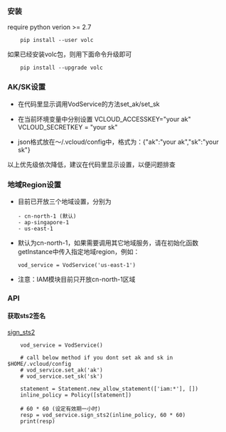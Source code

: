 
### 安装
require python verion >= 2.7

```
    pip install --user volc
```

如果已经安装volc包，则用下面命令升级即可
```
    pip install --upgrade volc
```


### AK/SK设置
- 在代码里显示调用VodService的方法set_ak/set_sk

- 在当前环境变量中分别设置 VCLOUD_ACCESSKEY="your ak"  VCLOUD_SECRETKEY = "your sk"

- json格式放在～/.vcloud/config中，格式为：{"ak":"your ak","sk":"your sk"}

以上优先级依次降低，建议在代码里显示设置，以便问题排查

### 地域Region设置
- 目前已开放三个地域设置，分别为
  ```
  - cn-north-1 (默认)
  - ap-singapore-1
  - us-east-1
  ```
- 默认为cn-north-1，如果需要调用其它地域服务，请在初始化函数getInstance中传入指定地域region，例如：
  ```
  vod_service = VodService('us-east-1')
  ```
- 注意：IAM模块目前只开放cn-north-1区域

### API

#### 获取sts2签名

[sign_sts2]()
```
    vod_service = VodService()

    # call below method if you dont set ak and sk in $HOME/.vcloud/config
    # vod_service.set_ak('ak')
    # vod_service.set_sk('sk')

    statement = Statement.new_allow_statement(['iam:*'], [])
    inline_policy = Policy([statement])
    
    # 60 * 60 (设定有效期一小时)
    resp = vod_service.sign_sts2(inline_policy, 60 * 60)
    print(resp)

```
